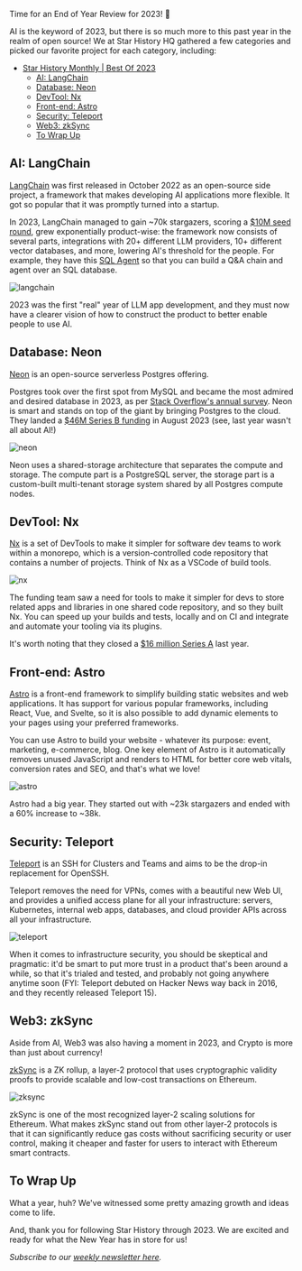 Time for an End of Year Review for 2023! 🎉

AI is the keyword of 2023, but there is so much more to this past year in the realm of open source! We at Star History HQ gathered a few categories and picked our favorite project for each category, including:

- [Star History Monthly | Best Of 2023](#star-history-monthly--best-of-2023)
  - [AI: LangChain](#ai-langchain)
  - [Database: Neon](#database-neon)
  - [DevTool: Nx](#devtool-nx)
  - [Front-end: Astro](#front-end-astro)
  - [Security: Teleport](#security-teleport)
  - [Web3: zkSync](#web3-zksync)
  - [To Wrap Up](#to-wrap-up)

## AI: LangChain

[LangChain](https://github.com/langchain-ai/langchain) was first released in October 2022 as an open-source side project, a framework that makes developing AI applications more flexible. It got so popular that it was promptly turned into a startup.

In 2023, LangChain managed to gain ~70k stargazers, scoring a [$10M seed round](https://blog.langchain.dev/announcing-our-10m-seed-round-led-by-benchmark/), grew exponentially product-wise: the framework now consists of several parts, integrations with 20+ different LLM providers, 10+ different vector databases, and more, lowering AI's threshold for the people. For example, they have this [SQL Agent](https://star-history.com/blog/text2sql#langchain) so that you can build a Q&A chain and agent over an SQL database.

![langchain](/assets/blog/best-of-2023/langchain.webp)

2023 was the first "real" year of LLM app development, and they must now have a clearer vision of how to construct the product to better enable people to use AI.

## Database: Neon

[Neon](https://github.com/neondatabase/neon) is an open-source serverless Postgres offering.

Postgres took over the first spot from MySQL and became the most admired and desired database in 2023, as per [Stack Overflow's annual survey](https://survey.stackoverflow.co/2023/). Neon is smart and stands on top of the giant by bringing Postgres to the cloud. They landed a [$46M Series B funding](https://neon.tech/blog/series-b-funding) in August 2023 (see, last year wasn't all about AI!)

![neon](/assets/blog/best-of-2023/neon.webp)

Neon uses a shared-storage architecture that separates the compute and storage. The compute part is a PostgreSQL server, the storage part is a custom-built multi-tenant storage system shared by all Postgres compute nodes.

## DevTool: Nx

[Nx](https://github.com/nrwl/nx) is a set of DevTools to make it simpler for software dev teams to work within a monorepo, which is a version-controlled code repository that contains a number of projects. Think of Nx as a VSCode of build tools.

 ![nx](/assets/blog/best-of-2023/nx.webp)

The funding team saw a need for tools to make it simpler for devs to store related apps and libraries in one shared code repository, and so they built Nx. You can speed up your builds and tests, locally and on CI and integrate and automate your tooling via its plugins.

It's worth noting that they closed a [$16 million Series A](https://techcrunch.com/2023/09/25/nx-lands-16m-to-build-monorepo-tools-for-software-devs/?guccounter=1) last year.

## Front-end: Astro

[Astro](https://github.com/withastro/astro) is a front-end framework to simplify building static websites and web applications. It has support for various popular frameworks, including React, Vue, and Svelte, so it is also possible to add dynamic elements to your pages using your preferred frameworks.

You can use Astro to build your website - whatever its purpose: event, marketing, e-commerce, blog. One key element of Astro is it automatically removes unused JavaScript and renders to HTML for better core web vitals, conversion rates and SEO, and that's what we love!

![astro](/assets/blog/best-of-2023/astro.webp)

Astro had a big year. They started out with ~23k stargazers and ended with a 60% increase to ~38k.

## Security: Teleport

[Teleport](https://github.com/gravitational/teleport) is an SSH for Clusters and Teams and aims to be the drop-in replacement for OpenSSH.

Teleport removes the need for VPNs, comes with a beautiful new Web UI, and provides a unified access plane for all your infrastructure: servers, Kubernetes, internal web apps, databases, and cloud provider APIs across all your infrastructure.

![teleport](/assets/blog/best-of-2023/teleport.webp)

When it comes to infrastructure security, you should be skeptical and pragmatic: it'd be smart to put more trust in a product that's been around a while, so that it's trialed and tested, and probably not going anywhere anytime soon (FYI: Teleport debuted on Hacker News way back in 2016, and they recently released Teleport 15).

## Web3: zkSync

Aside from AI, Web3 was also having a moment in 2023, and Crypto is more than just about currency!

[zkSync](https://github.com/matter-labs/zksync) is a ZK rollup, a layer-2 protocol that uses cryptographic validity proofs to provide scalable and low-cost transactions on Ethereum.

![zksync](/assets/blog/best-of-2023/zksync.webp)

zkSync is one of the most recognized layer-2 scaling solutions for Ethereum. What makes zkSync stand out from other layer-2 protocols is that it can significantly reduce gas costs without sacrificing security or user control, making it cheaper and faster for users to interact with Ethereum smart contracts.

## To Wrap Up

What a year, huh? We've witnessed some pretty amazing growth and ideas come to life.

And, thank you for following Star History through 2023. We are excited and ready for what the New Year has in store for us!

*Subscribe to our [weekly newsletter here](https://star-history.beehiiv.com/subscribe).*